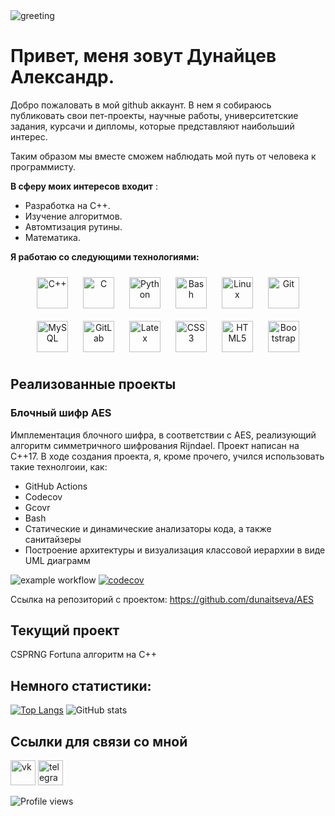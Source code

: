 <img src='https://rishavanand.github.io/static/images/greetings.gif' alt='greeting'>

# Привет, меня зовут Дунайцев Александр.

Добро пожаловать в мой github аккаунт. 
В нем я собираюсь публиковать свои пет-проекты, научные работы, университетские задания, курсачи и дипломы, которые представляют наибольший интерес.

Таким образом мы вместе сможем наблюдать мой путь от человека к программисту.

**В сферу моих интересов входит** :
- Разработка на C++.
- Изучение алгоритмов.
- Автомтизация рутины.
- Математика.

**Я работаю со следующими технологиями:**
<div align="center">  
  <img style="margin: 10px" src="https://profilinator.rishav.dev/skills-assets/cplusplus-original.svg" alt="C++" height="50" />
  <img style="margin: 10px" src="https://profilinator.rishav.dev/skills-assets/c-original.svg" alt="C" height="50" />
  <img style="margin: 10px" src="https://profilinator.rishav.dev/skills-assets/python-original.svg" alt="Python" height="50" /> 
  <img style="margin: 10px" src="https://profilinator.rishav.dev/skills-assets/gnu_bash-icon.svg" alt="Bash" height="50" />
  <img style="margin: 10px" src="https://profilinator.rishav.dev/skills-assets/linux-original.svg" alt="Linux" height="50" />
  <img style="margin: 10px" src="https://profilinator.rishav.dev/skills-assets/git-scm-icon.svg" alt="Git" height="50" />
  <img style="margin: 10px" src="https://profilinator.rishav.dev/skills-assets/mysql-original-wordmark.svg" alt="MySQL" height="50" />
  <img style="margin: 10px" src="https://profilinator.rishav.dev/skills-assets/gitlab.svg" alt="GitLab" height="50" />
  <img style="margin: 10px" src="https://profilinator.rishav.dev/skills-assets/latex.png" alt="Latex" height="50" />
  <img style="margin: 10px" src="https://profilinator.rishav.dev/skills-assets/css3-original-wordmark.svg" alt="CSS3" height="50" />
  <img style="margin: 10px" src="https://profilinator.rishav.dev/skills-assets/html5-original-wordmark.svg" alt="HTML5" height="50" />
  <img style="margin: 10px" src="https://profilinator.rishav.dev/skills-assets/bootstrap-plain.svg" alt="Bootstrap" height="50" />  
</div>

## Реализованные проекты
### Блочный шифр AES
Имплементация блочного шифра, в соответствии с AES, реализующий алгоритм симметричного шифрования Rijndael. Проект написан на C++17. В ходе создания проекта,
я, кроме прочего, учился использовать такие технолгоии, как:

- GitHub Actions
- Codecov
- Gcovr
- Bash
- Статические и динамические анализаторы кода, а также санитайзеры
- Построение архитектуры и визуализация классовой иерархии в виде UML диаграмм

![example workflow](https://github.com/dunaitseva/AES/actions/workflows/build-and-test-config.yml/badge.svg)
[![codecov](https://codecov.io/gh/dunaitseva/AES/branch/main/graph/badge.svg?token=0002QPAO0Y)](https://codecov.io/gh/dunaitseva/AES)


Ссылка на репозиторий с проектом:
https://github.com/dunaitseva/AES

## Текущий проект

CSPRNG Fortuna алгоритм на C++

<!--- Минимальное поисание + ссылка --->

## Немного статистики:

[![Top Langs](https://github-readme-stats.vercel.app/api/top-langs/?username=dunaitseva)](https://github.com/anuraghazra/github-readme-stats)
![GitHub stats](https://github-readme-stats.vercel.app/api?username=dunaitseva&show_icons=true) 

## Ссылки для связи со мной

[<img src='https://uca7a65d6467e2bb368624f6c6ae.previews.dropboxusercontent.com/p/thumb/ABbTVyxVxlp0LlanetE0j-gxPU37GMzGWHPtf5hPnDK7FtSD862kmKQXLCGD60sHiG1KVT52youeb2zp76oo4vqH6IRS0j3cZ4hrn2fmFfitmuMVMfZA9blItWFyTcyKOBpFtF6PV9x-Ry10KtTrMshE02Lx1tjHa35d6doUllc8QDjAnzqqnXBlBkWz7_r4rh8AV1MS4X4WV_oF61SlWs-J3tCnoyMp3yBCfoF7Fkwf8PeZaWW4iFAoynGOZY_AO4bRV3sKk7N94EtHBwQBk3GD2Vls9tXPv4ySLyBNF6GcJQX5mEn22ESW1ZLx-87HanbotgfjKogT6eXFwYrEMw6JW4ZLTiTsfQLMLltCvCBoocDXKTflhRNmPeesfwsH19k/p.jpeg' alt='vk' height='40'>](https://vk.com/shmalens) 
[<img src='https://cdn-icons-png.flaticon.com/512/906/906377.png' alt='telegram' height='40'>](https://t.me/shmalens) 


![Profile views](https://gpvc.arturio.dev/dunaitseva) 
<!---
dunaitseva/dunaitseva is a ✨ special ✨ repository because its `README.md` (this file) appears on your GitHub profile.
You can click the Preview link to take a look at your changes.
--->
